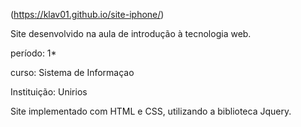 (https://klav01.github.io/site-iphone/)

Site desenvolvido na aula de introdução à tecnologia web.

período: 1*

curso: Sistema de Informaçao

Instituição: Unirios

Site implementado com HTML e CSS, utilizando a biblioteca Jquery.
